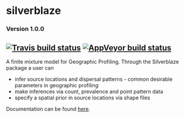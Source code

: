 # silverblaze
### Version 1.0.0
[![Travis build status](https://travis-ci.org/Michael-Stevens-27/silverblaze.svg?branch=master)](https://travis-ci.org/Michael-Stevens-27/silverblaze)
[![AppVeyor build status](https://ci.appveyor.com/api/projects/status/github/Michael-Stevens-27/silverblaze?branch=master&svg=true)](https://ci.appveyor.com/project/Michael-Stevens-27/silverblaze)
--------------------------------------------------------------------------------------------------------------------------------

A finite mixture model for Geographic Profiling. Through the Silverblaze package a user can 

* infer source locations and dispersal patterns - common desirable parameters in geographic profiling
* make inferences via count,  prevalence and point pattern data   
* specify a spatial prior in source locations via shape files

Documentation can be found [here](https://michael-stevens-27.github.io/silverblaze/).
